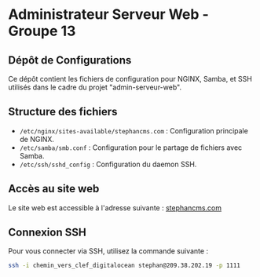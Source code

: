 # Administrateur Serveur Web - Groupe 13

## Dépôt de Configurations

Ce dépôt contient les fichiers de configuration pour NGINX, Samba, et SSH utilisés dans le cadre du projet "admin-serveur-web".

## Structure des fichiers

- `/etc/nginx/sites-available/stephancms.com` : Configuration principale de NGINX.
- `/etc/samba/smb.conf` : Configuration pour le partage de fichiers avec Samba.
- `/etc/ssh/sshd_config` : Configuration du daemon SSH.

## Accès au site web

Le site web est accessible à l'adresse suivante : [stephancms.com](https://stephancms.com)

## Connexion SSH

Pour vous connecter via SSH, utilisez la commande suivante :

```bash
ssh -i chemin_vers_clef_digitalocean stephan@209.38.202.19 -p 1111
```
